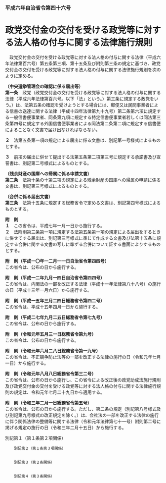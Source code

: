 ### 平成六年自治省令第四十六号  
# 政党交付金の交付を受ける政党等に対する法人格の付与に関する法律施行規則  
　政党交付金の交付を受ける政党等に対する法人格の付与に関する法律（平成六年法律第百六号）第五条第三項、第十五条及び附則第三条の規定に基づき、政党交付金の交付を受ける政党等に対する法人格の付与に関する法律施行規則を次のように定める。  
  
**（中央選挙管理会の確認に係る届出等）**  
**第一条**　政党（政党交付金の交付を受ける政党等に対する法人格の付与に関する法律（平成六年法律第百六号。以下「法」という。）第三条に規定する政党をいう。）は、法第五条の確認を受けようとする場合には、郵便又は民間事業者による信書の送達に関する法律（平成十四年法律第九十九号）第二条第六項に規定する一般信書便事業者、同条第九項に規定する特定信書便事業者若しくは同法第三条第四号に規定する外国信書便事業者による同法第二条第二項に規定する信書便によることなく文書で届け出なければならない。  
  
**２**　法第五条第一項の規定による届出に係る文書は、別記第一号様式によるものとする。  
  
**３**　前項の届出に併せて提出する法第五条第二項第三号に規定する承諾書及び宣誓書は、別記第二号様式によるものとする。  
  
**（残余財産の国庫への帰属に係る申請文書）**  
**第二条**　法第十条の十第三項の規定による残余財産の国庫への帰属の申請に係る文書は、別記第三号様式によるものとする。  
  
**（合併に係る届出文書）**  
**第三条**　法第十五条に規定する総務省令で定める文書は、別記第四号様式によるものとする。  
  
**附　則**  
**１**　この省令は、平成七年一月一日から施行する。  
**２**　法附則第三条第一項に規定する法第五条第一項の規定による届出をするときに併せてする届出は、別記第三号様式に準じて作成する文書及び法第十五条に規定する合併に関する文書の写しに準ずる合併について証する書面によりするものとする。  
  
**附　則（平成一〇年一二月一一日自治省令第四四号）**  
この省令は、公布の日から施行する。  
  
**附　則（平成一二年九月一四日自治省令第四四号）**  
この省令は、内閣法の一部を改正する法律（平成十一年法律第八十八号）の施行の日（平成十三年一月六日）から施行する。  
  
**附　則（平成一五年三月二四日総務省令第四二号）**  
この省令は、平成十五年四月一日から施行する。  
  
**附　則（平成二七年九月二五日総務省令第七九号）**  
この省令は、公布の日から施行する。  
  
**附　則（令和元年五月三一日総務省令第九号）**  
この省令は、公布の日から施行する。  
  
**附　則（令和元年六月二八日総務省令第一九号）**  
この省令は、不正競争防止法等の一部を改正する法律の施行の日（令和元年七月一日）から施行する。  
  
**附　則（令和元年八月八日総務省令第三二号）**  
この省令は、公布の日から施行し、この省令による改正後の政党助成法施行規則及び政党交付金の交付を受ける政党等に対する法人格の付与に関する法律施行規則の規定は、令和元年七月二十九日から適用する。  
  
**附　則（令和三年二月一日総務省令第五号）**  
この省令は、公布の日から施行する。ただし、第二条の規定（別記第八号様式及び別記第九号様式の改正規定を除く。）は、会社法の一部を改正する法律の施行に伴う関係法律の整備等に関する法律（令和元年法律第七十一号）附則第二号に掲げる規定の施行の日（令和三年二月十五日）から施行する。  
  
別記第１（第１条第２項関係）  

          
        別記第２（第１条第３項関係）  

          
        別記第３（第２条関係）  

          
        別記第４（第３条関係）  

          
        